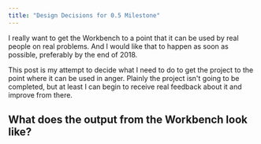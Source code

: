 ```yaml
---
title: "Design Decisions for 0.5 Milestone"
---
```

I really want to get the Workbench to a point that it can be used by real people on real problems. And I would like that to happen as soon as possible, preferably by the end of 2018.

This post is my attempt to decide what I need to do to get the project to the point where it can be used in anger. Plainly the project isn't going to be completed, but at least I can begin to receive real feedback about it and improve from there.

## What does the output from the Workbench look like?


